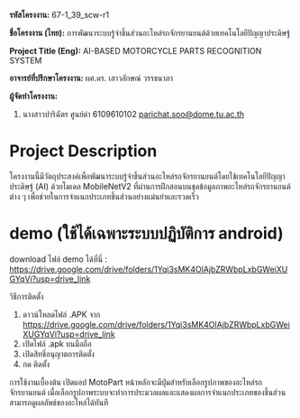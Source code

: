 **รหัสโครงงาน:** 67-1_39_scw-r1

**ชื่อโครงงาน (ไทย):** การพัฒนาระบบรู้จำชิ้นส่วนอะไหล่รถจักรยานยนต์ด้วยเทคโนโลยีปัญญาประดิษฐ์

**Project Title (Eng):** AI-BASED MOTORCYCLE PARTS RECOGNITION SYSTEM 

**อาจารย์ที่ปรึกษาโครงงาน:** ผศ.ดร. เสาวลักษณ์ วรรธนาภา 

**ผู้จัดทำโครงงาน:**
1. นางสาวปาริฉัตร ศูนย์ดำ  6109610102  parichat.soo@dome.tu.ac.th
   
# Project Description
โครงงานนี้มีวัตถุประสงค์เพื่อพัฒนาระบบรู้จำชิ้นส่วนอะไหล่รถจักรยานยนต์โดยใช้เทคโนโลยีปัญญาประดิษฐ์ (AI) ด้วยโมเดล MobileNetV2 ที่ผ่านการฝึกสอนบนชุดข้อมูลภาพอะไหล่รถจักรยานยนต์ต่าง ๆ เพื่อช่วยในการจำแนกประเภทชิ้นส่วนอย่างแม่นยำและรวดเร็ว
# demo (ใช้ได้เฉพาะระบบปฏิบัติการ android)
download ไฟล์ demo ได้ที่นี่ : https://drive.google.com/drive/folders/1Yqi3sMK4OlAjbZRWbpLxbGWeiXUGYqVi?usp=drive_link

วิธีการติดตั้ง
1.  ดาวน์โหลดไฟล์ .APK จาก https://drive.google.com/drive/folders/1Yqi3sMK4OlAjbZRWbpLxbGWeiXUGYqVi?usp=drive_link
2.  เปิดไฟล์ .apk บนมือถือ
3.  เปิดสิทธิ์อนุญาตการติดตั้ง
4.  กด ติดตั้ง

การใช้งานเบื้องต้น
เปิดแอป MotoPart หน้าหลักจะมีปุ่มสำหรับเลือกรูปภาพของอะไหล่รถจักรยานยนต์ เมื่อเลือกรูปภาพระบบจะทำการประมวลผลและแสดงผลการจำแนกประเภทของชิ้นส่วน สามารถดูผลลัพธ์ของอะไหล่ได้ทันที
